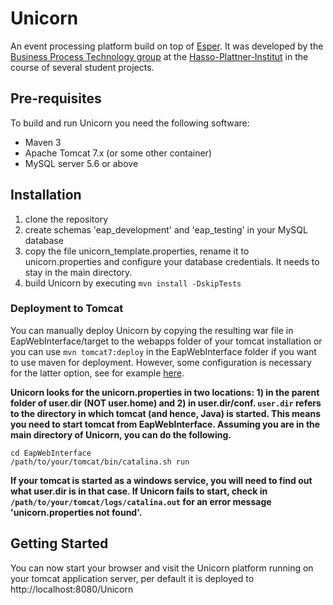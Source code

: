 # Unicorn
An event processing platform build on top of [Esper](http://espertech.com/products/esper.php). It was developed by the [Business Process Technology group](http://bpt.hpi.uni-potsdam.de) at the [Hasso-Plattner-Institut](http://hpi.de) in the course of several student projects.

## Pre-requisites 
To build and run Unicorn you need the following software:
- Maven 3
- Apache Tomcat 7.x (or some other container)
- MySQL server 5.6 or above

## Installation

1. clone the repository
2. create schemas 'eap_development' and 'eap_testing' in your MySQL database
3. copy the file unicorn_template.properties, rename it to unicorn.properties and configure your database credentials. It needs to stay in the main directory.
4. build Unicorn by executing ```mvn install -DskipTests```

### Deployment to Tomcat

You can manually deploy Unicorn by copying the resulting war file in EapWebInterface/target to the webapps folder of your tomcat installation or you can use ```mvn tomcat7:deploy``` in the EapWebInterface folder if you want to use maven for deployment. However, some configuration is necessary for the latter option, see for example [here](http://www.mkyong.com/maven/how-to-deploy-maven-based-war-file-to-tomcat/).

**Unicorn looks for the unicorn.properties in two locations: 1) in the parent folder of user.dir (NOT user.home) and 2) in user.dir/conf. `user.dir` refers to the directory in which tomcat (and hence, Java) is started. This means you need to start tomcat from EapWebInterface. Assuming you are in the main directory of Unicorn, you can do the following.**

    cd EapWebInterface
    /path/to/your/tomcat/bin/catalina.sh run

**If your tomcat is started as a windows service, you will need to find out what user.dir is in that case. If Unicorn fails to start, check in `/path/to/your/tomcat/logs/catalina.out` for an error message 'unicorn.properties not found'.**

## Getting Started

You can now start your browser and visit the Unicorn platform running on your tomcat application server, per default it is deployed to http://localhost:8080/Unicorn
